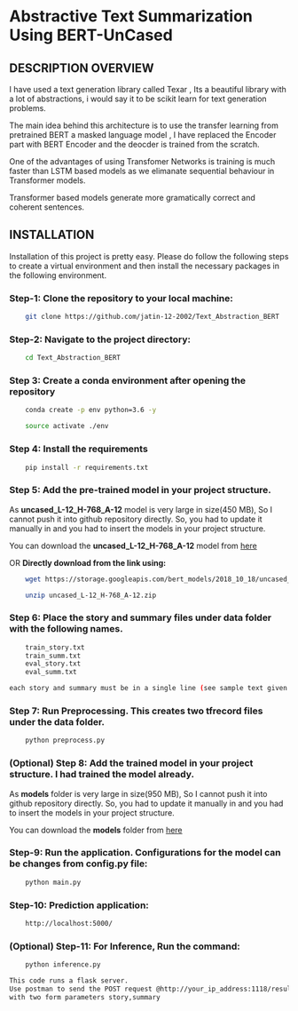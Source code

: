 # Abstractive Text Summarization Using BERT-UnCased

## DESCRIPTION OVERVIEW
I have used a text generation library called Texar , Its a beautiful library with a lot of abstractions, i would say it to be 
scikit learn for text generation problems.

The main idea behind this architecture is to use the transfer learning from pretrained BERT a masked language model ,
I have replaced the Encoder part with BERT Encoder and the deocder is trained from the scratch.

One of the advantages of using Transfomer Networks is training is much faster than LSTM based models as we elimanate sequential behaviour in Transformer models.

Transformer based models generate more gramatically correct  and coherent sentences.

## INSTALLATION
Installation of this project is pretty easy. Please do follow the following steps to create a virtual environment and then install the necessary packages in the following environment.

### Step-1: Clone the repository to your local machine:
```bash
    git clone https://github.com/jatin-12-2002/Text_Abstraction_BERT
```

### Step-2: Navigate to the project directory:
```bash
    cd Text_Abstraction_BERT
```

### Step 3: Create a conda environment after opening the repository

```bash
    conda create -p env python=3.6 -y
```

```bash
    source activate ./env
```

### Step 4: Install the requirements
```bash
    pip install -r requirements.txt
```

### Step 5: Add the pre-trained model in your project structure.
As **uncased_L-12_H-768_A-12** model is very large in size(450 MB), So I cannot push it into github repository directly. So, you had to update it manually in and you had to insert the models in your project structure.

You can download the **uncased_L-12_H-768_A-12** model from [here](https://www.dropbox.com/scl/fo/s37rn0v3sfg57a7tg7wk1/AJHk4L58jifXm8ckB8xP1JA?rlkey=ahfz99pjnvsw7c0ksxok09dfy&st=68jre1q0&dl=0)

OR **Directly download from the link using:**
```bash
    wget https://storage.googleapis.com/bert_models/2018_10_18/uncased_L-12_H-768_A-12.zip
```
```bash
    unzip uncased_L-12_H-768_A-12.zip
```

### Step 6: Place the story and summary files under data folder with the following names.
```bash
    train_story.txt
    train_summ.txt
    eval_story.txt
    eval_summ.txt

each story and summary must be in a single line (see sample text given in data folder)
```

### Step 7: Run Preprocessing. This creates two tfrecord files under the data folder.
```bash
    python preprocess.py
```

### (Optional) Step 8: Add the trained model in your project structure. I had trained the model already.
As **models** folder is very large in size(950 MB), So I cannot push it into github repository directly. So, you had to update it manually in and you had to insert the models in your project structure.

You can download the **models** folder from [here](https://www.dropbox.com/scl/fo/hgotr2sxe2iqtvu3fhqys/ALtloDxjMXD-AbmtrXhBOW4?rlkey=89vxdx4piuhnwzo32cvxgzlnf&st=rsqenouq&dl=0)


### Step-9: Run the application. Configurations for the model can be changes from config.py file:
```bash
    python main.py
```

### Step-10: Prediction application:
```bash
    http://localhost:5000/
```

### (Optional) Step-11: For Inference, Run the command:
```bash
    python inference.py
```
```bash
This code runs a flask server.
Use postman to send the POST request @http://your_ip_address:1118/results. 
with two form parameters story,summary
```
